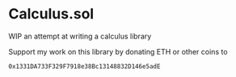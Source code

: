 # Calculus.sol

WIP an attempt at writing a calculus library

Support my work on this library by donating ETH or other coins to

`0x1331DA733F329F7918e38Bc13148832D146e5adE`
